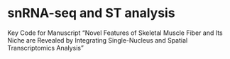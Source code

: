 # snRNA-seq and ST analysis

Key Code for Manuscript “Novel Features of Skeletal Muscle Fiber and Its Niche are Revealed by Integrating Single-Nucleus and Spatial Transcriptomics Analysis”
